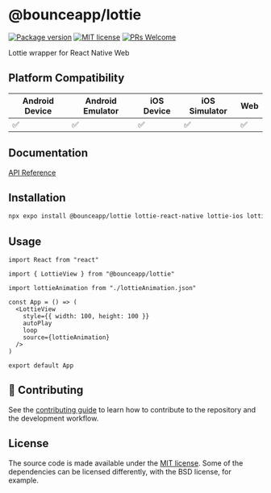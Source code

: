 # @bounceapp/lottie

[![Package version](https://img.shields.io/npm/v/@bounceapp/lottie?style=for-the-badge&labelColor=000000)](https://www.npmjs.com/package/@bounceapp/lottie)
[![MIT license](https://img.shields.io/badge/License-MIT-brightgreen.svg?style=for-the-badge&labelColor=000000)](LICENSE)
[![PRs Welcome](https://img.shields.io/badge/PRs-welcome-hotpink.svg?style=for-the-badge&labelColor=000000)](https://github.com/dcangulo/@bounceapp/lottie/pulls)

Lottie wrapper for React Native Web

## Platform Compatibility

| Android Device | Android Emulator | iOS Device | iOS Simulator | Web |
| -------------- | ---------------- | ---------- | ------------- | --- |
| ✅             | ✅               | ✅         | ✅            | ✅  |

## Documentation

[API Reference](https://bounceapp.github.io/lottie/)

## Installation

```bash
npx expo install @bounceapp/lottie lottie-react-native lottie-ios lottie-react
```

## Usage

```tsx
import React from "react"

import { LottieView } from "@bounceapp/lottie"

import lottieAnimation from "./lottieAnimation.json"

const App = () => (
  <LottieView
    style={{ width: 100, height: 100 }}
    autoPlay
    loop
    source={lottieAnimation}
  />
)

export default App
```

## 👏 Contributing

See the [contributing guide](CONTRIBUTING.md) to learn how to contribute to the repository and the development workflow.

## License

The source code is made available under the [MIT license](LICENSE). Some of the dependencies can be licensed differently, with the BSD license, for example.

